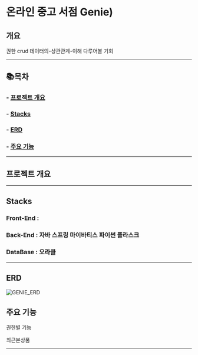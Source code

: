 # 온라인 중고 서점 Genie)

## 개요

권한 crud 데이터의-상관관계-이해 다루어볼 기회


* * *

## 📚목차

###   - [프로젝트 개요](#프로젝트-개요)
###   - [Stacks](#Stacks)
###   - [ERD](#ERD)
###   - [주요 기능](#주요-기능)

* * *
## 프로젝트 개요   
* * *
## Stacks
### Front-End :

### Back-End : 자바 스프링 마이바티스 파이썬 플라스크 

### DataBase : 오라클

* * *




## ERD
![GENIE_ERD](https://github.com/Maksimssi/genie/assets/142511332/0db3dfcb-c55e-4702-ae28-77c3bddf08ee)

## 주요 기능

권한별 기능

최근본상품



* * *
